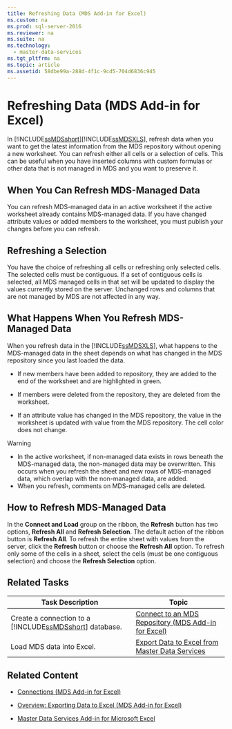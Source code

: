 ```yaml
---
title: Refreshing Data (MDS Add-in for Excel)
ms.custom: na
ms.prod: sql-server-2016
ms.reviewer: na
ms.suite: na
ms.technology: 
  - master-data-services
ms.tgt_pltfrm: na
ms.topic: article
ms.assetid: 58dbe99a-288d-4f1c-9cd5-704d6836c945
---
```

# Refreshing Data (MDS Add-in for Excel)
  In [!INCLUDE[ssMDSshort](../../Token\Other/ssMDSshort_md.md)][!INCLUDE[ssMDSXLS](../../Token\Other/ssMDSXLS_md.md)], refresh data when you want to get the latest information from the MDS repository without opening a new worksheet. You can refresh either all cells or a selection of cells. This can be useful when you have inserted columns with custom formulas or other data that is not managed in MDS and you want to preserve it.  
  
## When You Can Refresh MDS\-Managed Data  
 You can refresh MDS\-managed data in an active worksheet if the active worksheet already contains MDS\-managed data. If you have changed attribute values or added members to the worksheet, you must publish your changes before you can refresh.  
  
## Refreshing a Selection  
 You have the choice of refreshing all cells or refreshing only selected cells. The selected cells must be contiguous. If a set of contiguous cells is selected, all MDS managed cells in that set will be updated to display the values currently stored on the server. Unchanged rows and columns that are not managed by MDS are not affected in any way.  
  
## What Happens When You Refresh MDS\-Managed Data  
 When you refresh data in the [!INCLUDE[ssMDSXLS](../../Token\Other/ssMDSXLS_md.md)], what happens to the MDS\-managed data in the sheet depends on what has changed in the MDS repository since you last loaded the data.  
  
-   If new members have been added to repository, they are added to the end of the worksheet and are highlighted in green.  
  
-   If members were deleted from the repository, they are deleted from the worksheet.  
  
-   If an attribute value has changed in the MDS repository, the value in the worksheet is updated with value from the MDS repository. The cell color does not change.  
  
> [!WARNING]  
>  -   In the active worksheet, if non\-managed data exists in rows beneath the MDS\-managed data, the non\-managed data may be overwritten. This occurs when you refresh the sheet and new rows of MDS\-managed data, which overlap with the non\-managed data, are added.  
> -   When you refresh, comments on MDS\-managed cells are deleted.  
  
## How to Refresh MDS\-Managed Data  
 In the **Connect and Load** group on the ribbon, the **Refresh** button has two options, **Refresh All** and **Refresh Selection**. The default action of the ribbon button is **Refresh All**. To refresh the entire sheet with values from the server, click the **Refresh** button or choose the **Refresh All** option. To refresh only some of the cells in a sheet, select the cells \(must be one contiguous selection\) and choose the **Refresh Selection** option.  
  
## Related Tasks  
  
|Task Description|Topic|  
|----------------------|-----------|  
|Create a connection to a [!INCLUDE[ssMDSshort](../../Token\Other/ssMDSshort_md.md)] database.|[Connect to an MDS Repository &#40;MDS Add-in for Excel&#41;](../Topic/Connect%20to%20an%20MDS%20Repository%20\(MDS%20Add-in%20for%20Excel\).md)|  
|Load MDS data into Excel.|[Export Data to Excel from Master Data Services](../../Topics\TopicNameNotContainA/Export-Data-to-Excel-from-Master-Data-Services.md)|  
  
## Related Content  
  
-   [Connections &#40;MDS Add-in for Excel&#41;](../Topic/Connections%20\(MDS%20Add-in%20for%20Excel\).md)  
  
-   [Overview: Exporting Data to Excel &#40;MDS Add-in for Excel&#41;](../Topic/Overview:%20Exporting%20Data%20to%20Excel%20\(MDS%20Add-in%20for%20Excel\).md)  
  
-   [Master Data Services Add-in for Microsoft Excel](../../Topics\TopicNameNotContainA/Master-Data-Services-Add-in-for-Microsoft-Excel.md)  
  
  